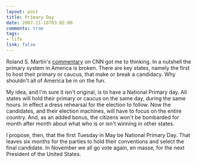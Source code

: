 ```yaml
--- 
layout: post
title: Primary Day
date: 2007-11-16T03:02:00
comments: true
tags:
- life
link: false
---
```

Roland S. Martin's <a href="http://www.cnn.com/2007/POLITICS/11/14/roland.martin/index.html" title="A few states shouldn't decide the Presidency">commentary</a> on CNN got me to thinking.  In a nutshell the primary system in America is broken.  There are key states, namely the first to host their primary or caucus, that make or break a candidacy.  Why shouldn't all of America be in on the fun.

My idea, and I'm sure it isn't original, is to have a National Primary day.  All states will hold their primary or caucus on the same day, during the same hours.  In effect a dress rehearsal for the election to follow.  Now the candidates, and their election machines, will have to focus on the entire country.  And, as an added bonus, the citizens won't be bombarded for month after month about what who is or isn't winning in other states.

I propose, then, that the first Tuesday in May be National Primary Day.  That leaves six months for the parties to hold their conventions and select the final candidate.  In November we all go vote again, en masse, for the next President of the United States.
